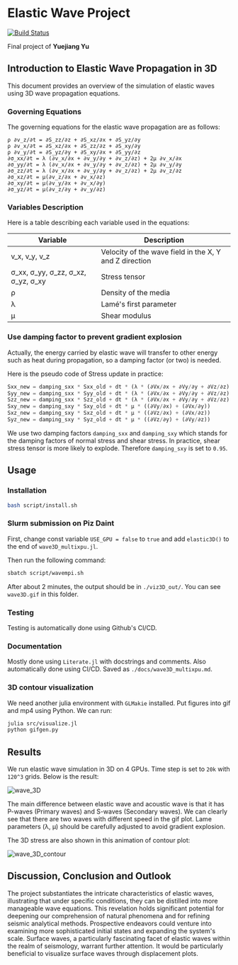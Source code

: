 # Elastic Wave Project

[![Build Status](https://github.com/pkuyyj/ElasticWaveProject.jl/actions/workflows/CI.yml/badge.svg)](https://github.com/pkuyyj/ElasticWaveProject.jl/actions/workflows/CI.yml)

Final project of **Yuejiang Yu**

## Introduction to Elastic Wave Propagation in 3D

This document provides an overview of the simulation of elastic waves using 3D wave propagation equations.

### Governing Equations

The governing equations for the elastic wave propagation are as follows:

```plaintext
ρ ∂v_z/∂t = ∂S_zz/∂z + ∂S_xz/∂x + ∂S_yz/∂y
ρ ∂v_x/∂t = ∂S_xz/∂x + ∂S_zz/∂z + ∂S_xy/∂y
ρ ∂v_y/∂t = ∂S_yz/∂y + ∂S_xy/∂x + ∂S_yy/∂z
∂σ_xx/∂t = λ (∂v_x/∂x + ∂v_y/∂y + ∂v_z/∂z) + 2μ ∂v_x/∂x
∂σ_yy/∂t = λ (∂v_x/∂x + ∂v_y/∂y + ∂v_z/∂z) + 2μ ∂v_y/∂y
∂σ_zz/∂t = λ (∂v_x/∂x + ∂v_y/∂y + ∂v_z/∂z) + 2μ ∂v_z/∂z
∂σ_xz/∂t = μ(∂v_z/∂x + ∂v_x/∂z)
∂σ_xy/∂t = μ(∂v_y/∂x + ∂v_x/∂y)
∂σ_yz/∂t = μ(∂v_z/∂y + ∂v_y/∂z)
```

### Variables Description

Here is a table describing each variable used in the equations:

| Variable | Description                                       |
|----------|---------------------------------------------------|
| v_x, v_y, v_z | Velocity of the wave field in the X, Y and Z direction|
| σ_xx, σ_yy, σ_zz, σ_xz, σ_yz, σ_xy | Stress tensor           |
| ρ        | Density of the media                              |
| λ        | Lamé's first parameter                            |
| μ        | Shear modulus                                     |


### Use damping factor to prevent gradient explosion

Actually, the energy carried by elastic wave will transfer to other energy such as heat during propagation, so a damping factor (or two) is needed.

Here is the pseudo code of Stress update in practice:

```julia
Sxx_new = damping_sxx * Sxx_old + dt * (λ * (∂Vx/∂x + ∂Vy/∂y + ∂Vz/∂z) + 2μ * ∂Vx/∂x)
Syy_new = damping_sxx * Syy_old + dt * (λ * (∂Vx/∂x + ∂Vy/∂y + ∂Vz/∂z) + 2μ * ∂Vy/∂y)
Szz_new = damping_sxx * Szz_old + dt * (λ * (∂Vx/∂x + ∂Vy/∂y + ∂Vz/∂z) + 2μ * ∂Vz/∂z)
Sxy_new = damping_sxy * Sxy_old + dt * μ * ((∂Vy/∂x) + (∂Vx/∂y))
Sxz_new = damping_sxy * Sxz_old + dt * μ * ((∂Vz/∂x) + (∂Vx/∂z))
Syz_new = damping_sxy * Syz_old + dt * μ * ((∂Vz/∂y) + (∂Vy/∂z))
```

We use two damping factors `damping_sxx` and `damping_sxy` which stands for the damping factors of normal stress and shear stress. In practice, shear stress tensor is more likely to explode. Therefore `damping_sxy` is set to `0.95`.



## Usage

### Installation

```bash
bash script/install.sh
```

### Slurm submission on Piz Daint

First, change const variable `USE_GPU = false` to `true` and add `elastic3D()` to the end of `wave3D_multixpu.jl`.

Then run the following command:

```bash
sbatch script/wavempi.sh
```

After about 2 minutes, the output should be in `./viz3D_out/`. You can see `wave3D.gif` in this folder.

### Testing

Testing is automatically done using Github's CI/CD.

### Documentation

Mostly done using `Literate.jl` with docstrings and comments. Also automatically done using CI/CD. Saved as `./docs/wave3D_multixpu.md`.

### 3D contour visualization

We need another julia environment with `GLMakie` installed. Put figures into gif and mp4 using Python. We can run:
```bash
julia src/visualize.jl
python gifgen.py
```

## Results

We run elastic wave simulation in 3D on 4 GPUs. Time step is set to `20k` with `120^3` grids. Below is the result:

![wave_3D](./docs/wave_3D.gif)

The main difference between elastic wave and acoustic wave is that it has P-waves (Primary waves) and S-waves (Secondary waves). We can clearly see that there are two waves with different speed in the gif plot. Lame parameters (λ, μ) should be carefully adjusted to avoid gradient explosion.

The 3D stress are also shown in this animation of contour plot:

![wave_3D_contour](./docs/wave_3D_contour.gif)

## Discussion, Conclusion and Outlook
The project substantiates the intricate characteristics of elastic waves, illustrating that under specific conditions, they can be distilled into more manageable wave equations. This revelation holds significant potential for deepening our comprehension of natural phenomena and for refining seismic analytical methods. Prospective endeavors could venture into examining more sophisticated initial states and expanding the system's scale. Surface waves, a particularly fascinating facet of elastic waves within the realm of seismology, warrant further attention. It would be particularly beneficial to visualize surface waves through displacement plots.